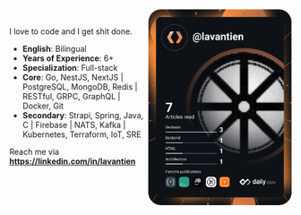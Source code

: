 <div>
  <a href="https://app.daily.dev/lavantien" target="_blank">
    <img src="https://github.com/lavantien/lavantien/blob/main/devcard.svg" width="256" align="right" alt="Tien La's Dev Card"/>
  </a>
</div>

<br />

I love to code and I get shit done.

- **English**: Bilingual
- **Years of Experience**: 6+
- **Specialization**: Full-stack
- **Core**: Go, NestJS, NextJS | PostgreSQL, MongoDB, Redis | RESTful, GRPC, GraphQL | Docker, Git
- **Secondary**: Strapi, Spring, Java, C | Firebase | NATS, Kafka | Kubernetes, Terraform, IoT, SRE

Reach me via **https://linkedin.com/in/lavantien**
